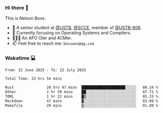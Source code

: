 ### Hi there 👋

<!--
**bosswnx/bosswnx** is a ✨ _special_ ✨ repository because its `README.md` (this file) appears on your GitHub profile.

Here are some ideas to get you started:

- 🔭 I’m currently working on ...
- 🌱 I’m currently learning ...
- 👯 I’m looking to collaborate on ...
- 🤔 I’m looking for help with ...
- 💬 Ask me about ...
- 📫 How to reach me: ...
- 😄 Pronouns: ...
- ⚡ Fun fact: ...
-->

This is Nelson Boss.

- 🏫 A senior student at [@USTB](https://www.ustb.edu.cn/), [@SCCE](https://scce.ustb.edu.cn/), member of [@USTB-806](https://ustb-806.github.io/).
- 🌱 Currently focusing on Operating Systems and Compilers.
- 🧑🏻‍💻 An AFO OIer and ACMer.
- 📫 Feel free to reach me: `bosswnx@qq.com`

### Wakatime 💻

<!--START_SECTION:waka-->

```txt
From: 22 June 2025 - To: 22 July 2025

Total Time: 23 hrs 54 mins

Rust               20 hrs 47 mins  ████████████████████░░░░░   80.24 %
Other              1 hr 59 mins    ██░░░░░░░░░░░░░░░░░░░░░░░   07.71 %
TOML               1 hr 22 mins    █▒░░░░░░░░░░░░░░░░░░░░░░░   05.33 %
Markdown           47 mins         ▓░░░░░░░░░░░░░░░░░░░░░░░░   03.09 %
Makefile           29 mins         ▒░░░░░░░░░░░░░░░░░░░░░░░░   01.89 %
```

<!--END_SECTION:waka-->
